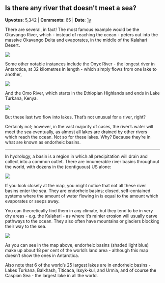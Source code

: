 ## Is there any river that doesn't meet a sea?
    
**Upvotes**: 5,342 | **Comments**: 65 | **Date**: [1y](https://www.quora.com/Is-there-any-river-that-doesn-t-meet-a-sea/answer/Gary-Meaney)

There are several, in fact! The most famous example would be the Okavango River, which - instead of reaching the ocean - peters out into the massive Okavango Delta and evaporates, in the middle of the Kalahari Desert.

![](https://qph.fs.quoracdn.net/main-qimg-8b76ed0a2a9a02fa22aa3a00f556aee2-lq)

Some other notable instances include the Onyx River - the longest river in Antarctica, at 32 kilometres in length - which simply flows from one lake to another,

![](https://qph.fs.quoracdn.net/main-qimg-bd26ed6a1b6bc30c8c5d96ac348c2676-lq)

And the Omo River, which starts in the Ethiopian Highlands and ends in Lake Turkana, Kenya.

![](https://qph.fs.quoracdn.net/main-qimg-f9d0af9946b14ea99705192614844b4a-lq)

But these last two flow into lakes. That’s not unusual for a river, right?

Certainly not; however, in the vast majority of cases, the river’s water will meet the sea eventually, as almost all lakes are drained by other rivers which reach the ocean. Not so for these lakes. Why? Because they’re in what are known as endorheic basins.

* * *

In hydrology, a basin is a region in which all precipitation will drain and collect into a common outlet. There are innumerable river basins throughout the world, with dozens in the (contiguous) US alone:

![](https://qph.fs.quoracdn.net/main-qimg-d06783ff631302685e5f81508d205e8b)

If you look closely at the map, you might notice that not all these river basins enter the sea. They are endorheic basins; closed, self-contained systems where the amount of water flowing in is equal to the amount which evaporates or seeps away.

You can theoretically find them in any climate, but they tend to be in very dry areas - e.g. the Kalahari - as where it’s rainier erosion will usually carve pathways to the ocean. They also often have mountains or glaciers blocking their way to the sea.

![](https://qph.fs.quoracdn.net/main-qimg-2ca1a8fb6e1db1519fa1108d82f1349c-pjlq)

As you can see in the map above, endorheic basins (shaded light blue) make up about 18 per cent of the world’s land area - although this map doesn’t show the ones in Antarctica.

Also note that 6 of the world’s 25 largest lakes are in endorheic basins - Lakes Turkana, Balkhash, Titicaca, Issyk-kul, and Urmia, and of course the Caspian Sea - the largest lake in all the world.

